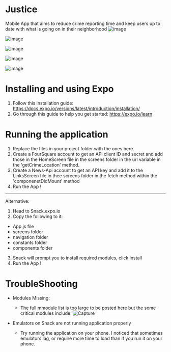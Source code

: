 # Justice
Mobile App that aims to reduce crime reporting time and keep users up to date with what is going on in their neighborhood 
![image](https://user-images.githubusercontent.com/42480955/57582040-da5bfa00-7474-11e9-9db5-8d52e7262bf6.png)

![image](https://user-images.githubusercontent.com/42480955/57582071-3161cf00-7475-11e9-9c2f-531cf2504d4f.png)

![image](https://user-images.githubusercontent.com/42480955/57582074-4179ae80-7475-11e9-8e99-d4fc1f30400e.png)

![image](https://user-images.githubusercontent.com/42480955/57582077-4c344380-7475-11e9-9512-2fbb97a76167.png)

![image](https://user-images.githubusercontent.com/42480955/57582085-5a825f80-7475-11e9-8698-982ab5406065.png)





# Installing and using Expo
1. Follow this installation guide: https://docs.expo.io/versions/latest/introduction/installation/
2. Go through this guide to help you get started: https://expo.io/learn

# Running the application
1. Replace the files in your project folder with the ones here. 
2. Create a FourSquare account to get an API client ID and secret and add those in the HomeScreen file in the screens folder in the url variable in the 'getCrimeLocation' method.
3. Create a News-Api account to get an API key and add it to the LinksScreen file in thee screens folder in the fetch method within the 'componenetDidMount' method
4. Run the App !
------------------------------------------
Alternative:
1. Head to Snack.expo.io
2. Copy the following to it:
  - App.js file
  - screens folder
  - navigation folder
  - constants folder
  - components folder
3. Snack will prompt you to install required modules, click install
4. Run the App !
  


# TroubleShooting
- Modules Missing:
  - The full mmodule list is too large to be posted here but the some critical modules include: 
  ![Capture](https://user-images.githubusercontent.com/42480955/57581969-12af0880-7474-11e9-9c12-7695b8a7f503.PNG)

- Emulators on Snack are not running application properly
  - Try running the application on your phone. I noticed that sometimes emulators lag, or require more time to load than if you run it on your phone.

  

